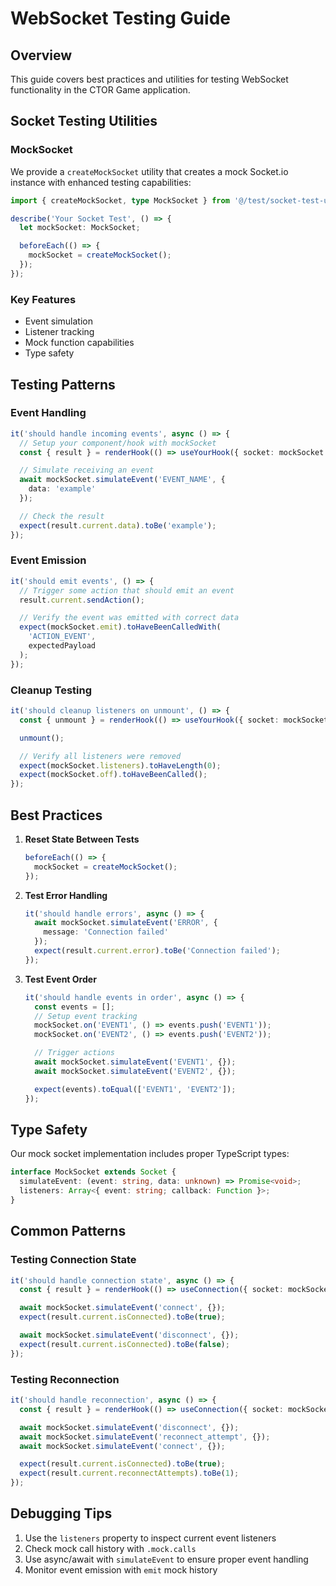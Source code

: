 # WebSocket Testing Guide

## Overview

This guide covers best practices and utilities for testing WebSocket functionality in the CTOR Game application.

## Socket Testing Utilities

### MockSocket

We provide a `createMockSocket` utility that creates a mock Socket.io instance with enhanced testing capabilities:

```typescript
import { createMockSocket, type MockSocket } from '@/test/socket-test-utils';

describe('Your Socket Test', () => {
  let mockSocket: MockSocket;

  beforeEach(() => {
    mockSocket = createMockSocket();
  });
});
```

### Key Features

- Event simulation
- Listener tracking
- Mock function capabilities
- Type safety

## Testing Patterns

### Event Handling

```typescript
it('should handle incoming events', async () => {
  // Setup your component/hook with mockSocket
  const { result } = renderHook(() => useYourHook({ socket: mockSocket }));

  // Simulate receiving an event
  await mockSocket.simulateEvent('EVENT_NAME', {
    data: 'example'
  });

  // Check the result
  expect(result.current.data).toBe('example');
});
```

### Event Emission

```typescript
it('should emit events', () => {
  // Trigger some action that should emit an event
  result.current.sendAction();

  // Verify the event was emitted with correct data
  expect(mockSocket.emit).toHaveBeenCalledWith(
    'ACTION_EVENT',
    expectedPayload
  );
});
```

### Cleanup Testing

```typescript
it('should cleanup listeners on unmount', () => {
  const { unmount } = renderHook(() => useYourHook({ socket: mockSocket }));

  unmount();

  // Verify all listeners were removed
  expect(mockSocket.listeners).toHaveLength(0);
  expect(mockSocket.off).toHaveBeenCalled();
});
```

## Best Practices

1. **Reset State Between Tests**
   ```typescript
   beforeEach(() => {
     mockSocket = createMockSocket();
   });
   ```

2. **Test Error Handling**
   ```typescript
   it('should handle errors', async () => {
     await mockSocket.simulateEvent('ERROR', {
       message: 'Connection failed'
     });
     expect(result.current.error).toBe('Connection failed');
   });
   ```

3. **Test Event Order**
   ```typescript
   it('should handle events in order', async () => {
     const events = [];
     // Setup event tracking
     mockSocket.on('EVENT1', () => events.push('EVENT1'));
     mockSocket.on('EVENT2', () => events.push('EVENT2'));

     // Trigger actions
     await mockSocket.simulateEvent('EVENT1', {});
     await mockSocket.simulateEvent('EVENT2', {});

     expect(events).toEqual(['EVENT1', 'EVENT2']);
   });
   ```

## Type Safety

Our mock socket implementation includes proper TypeScript types:

```typescript
interface MockSocket extends Socket {
  simulateEvent: (event: string, data: unknown) => Promise<void>;
  listeners: Array<{ event: string; callback: Function }>;
}
```

## Common Patterns

### Testing Connection State

```typescript
it('should handle connection state', async () => {
  const { result } = renderHook(() => useConnection({ socket: mockSocket }));

  await mockSocket.simulateEvent('connect', {});
  expect(result.current.isConnected).toBe(true);

  await mockSocket.simulateEvent('disconnect', {});
  expect(result.current.isConnected).toBe(false);
});
```

### Testing Reconnection

```typescript
it('should handle reconnection', async () => {
  const { result } = renderHook(() => useConnection({ socket: mockSocket }));

  await mockSocket.simulateEvent('disconnect', {});
  await mockSocket.simulateEvent('reconnect_attempt', {});
  await mockSocket.simulateEvent('connect', {});

  expect(result.current.isConnected).toBe(true);
  expect(result.current.reconnectAttempts).toBe(1);
});
```

## Debugging Tips

1. Use the `listeners` property to inspect current event listeners
2. Check mock call history with `.mock.calls`
3. Use async/await with `simulateEvent` to ensure proper event handling
4. Monitor event emission with `emit` mock history